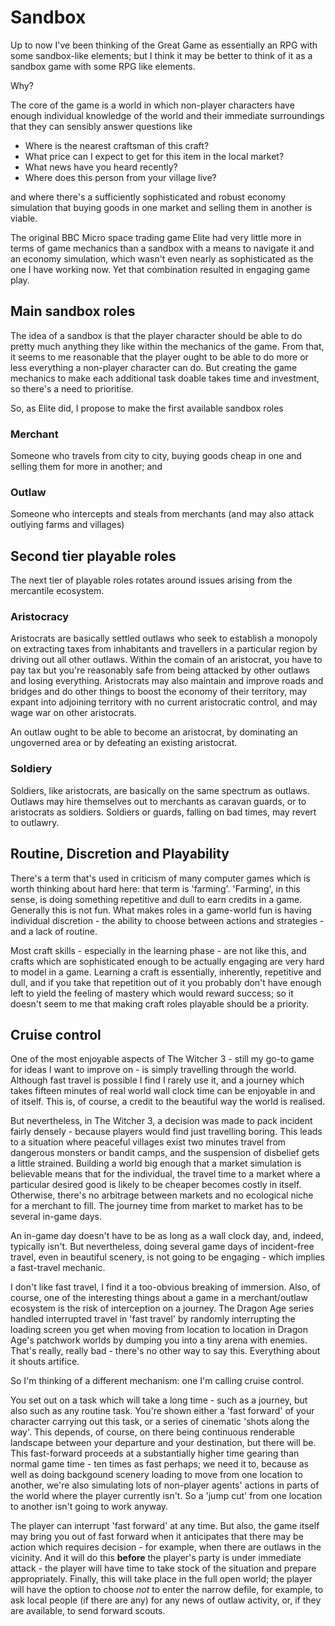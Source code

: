 # Sandbox

Up to now I've been thinking of the Great Game as essentially an RPG with some sandbox-like elements; but I think it may be better to think of it as a sandbox game with some RPG like elements.

Why?

The core of the game is a world in which non-player characters have enough individual knowledge of the world and their immediate surroundings that they can sensibly answer questions like

* Where is the nearest craftsman of this craft?
* What price can I expect to get for this item in the local market?
* What news have you heard recently?
* Where does this person from your village live?

and where there's a sufficiently sophisticated and robust economy simulation that buying goods in one market and selling them in another is viable.

The original BBC Micro space trading game Elite had very little more in terms of game mechanics than a sandbox with a means to navigate it and an economy simulation, which wasn't even nearly as sophisticated as the one I have working now. Yet that combination resulted in engaging game play.

## Main sandbox roles

The idea of a sandbox is that the player character should be able to do pretty much anything they like within the mechanics of the game. From that, it seems to me reasonable that the player ought to be able to do more or less everything a non-player character can do. But creating the game mechanics to make each additional task doable takes time and investment, so there's a need to prioritise.

So, as Elite did, I propose to make the first available sandbox roles

### Merchant

Someone who travels from city to city, buying goods cheap in one and selling them for more in another; and

### Outlaw

Someone who intercepts and steals from merchants (and may also attack outlying farms and villages)

## Second tier playable roles

The next tier of playable roles rotates around issues arising from the mercantile ecosystem.

### Aristocracy

Aristocrats are basically settled outlaws who seek to establish a monopoly on extracting taxes from inhabitants and travellers in a particular region by driving out all other outlaws. Within the comain of an aristocrat, you have to pay tax but you're reasonably safe from being attacked by other outlaws and losing everything. Aristocrats may also maintain and improve roads and bridges and do other things to boost the economy of their territory, may expant into adjoining territory with no current aristocratic control, and may wage war on other aristocrats.

An outlaw ought to be able to become an aristocrat, by dominating an ungoverned area or by defeating an existing aristocrat.

### Soldiery

Soldiers, like aristocrats, are basically on the same spectrum as outlaws. Outlaws may hire themselves out to merchants as caravan guards, or to aristocrats as soldiers. Soldiers or guards, falling on bad times, may revert to outlawry.

## Routine, Discretion and Playability

There's a term that's used in criticism of many computer games which is worth thinking about hard here: that term is 'farming'. 'Farming', in this sense, is doing something repetitive and dull to earn credits in a game. Generally this is not fun. What makes roles in a game-world fun is having individual discretion - the ability to choose between actions and strategies - and a lack of routine.

Most craft skills - especially in the learning phase - are not like this, and crafts which are sophisticated enough to be actually engaging are very hard to model in a game. Learning a craft is essentially, inherently, repetitive and dull, and if you take that repetition out of it you probably don't have enough left to yield the feeling of mastery which would reward success; so it doesn't seem to me that making craft roles playable should be a priority.

## Cruise control

One of the most enjoyable aspects of The Witcher 3 - still my go-to game for ideas I want to improve on - is simply travelling through the world. Although fast travel is possible I find I rarely use it, and a journey which takes fifteen minutes of real world wall clock time can be enjoyable in and of itself. This is, of course, a credit to the beautiful way the world is realised.

But nevertheless, in The Witcher 3, a decision was made to pack incident fairly densely - because players would find just travelling boring. This leads to a situation where peaceful villages exist two minutes travel from dangerous monsters or bandit camps, and the suspension of disbelief gets a little strained. Building a world big enough that a market simulation is believable means that for the individual, the travel time to a market where a particular desired good is likely to be cheaper becomes costly in itself. Otherwise, there's no arbitrage between markets and no ecological niche for a merchant to fill. The journey time from market to market has to be several in-game days.

An in-game day doesn't have to be as long as a wall clock day, and, indeed, typically isn't. But nevertheless, doing several game days of incident-free travel, even in beautiful scenery, is not going to be engaging - which implies a fast-travel mechanic.

I don't like fast travel, I find it a too-obvious breaking of immersion. Also, of course, one of the interesting things about a game in a merchant/outlaw ecosystem is the risk of interception on a journey. The Dragon Age series handled interrupted travel in 'fast travel' by randomly interrupting the loading screen you get when moving from location to location in Dragon Age's patchwork worlds by dumping you into a tiny arena with enemies. That's really, really bad - there's no other way to say this. Everything about it shouts artifice.

So I'm thinking of a different mechanism: one I'm calling cruise control.

You set out on a task which will take a long time - such as a journey, but also such as any routine task. You're shown either a 'fast forward' of your character carrying out this task, or a series of cinematic 'shots along the way'. This depends, of course, on there being continuous renderable landscape between your departure and your destination, but there will be. This fast-forward proceeds at a substantially higher time gearing than normal game time - ten times as fast perhaps; we need it to, because as well as doing backgound scenery loading to move from one location to another, we're also simulating lots of non-player agents' actions in parts of the world where the player currently isn't. So a 'jump cut' from one location to another isn't going to work anyway.

The player can interrupt 'fast forward' at any time. But also, the game itself may bring you out of fast forward when it anticipates that there may be action which requires decision - for example, when there are outlaws in the vicinity. And it will do this **before** the player's party is under immediate attack - the player will have time to take stock of the situation and prepare appropriately. Finally, this will take place in the full open world; the player will have the option to choose *not* to enter the narrow defile, for example, to ask local people (if there are any) for any news of outlaw activity, or, if they are available, to send forward scouts.
